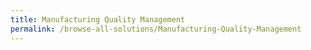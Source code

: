 ```yaml
---
title: Manufacturing Quality Management
permalink: /browse-all-solutions/Manufacturing-Quality-Management
---
```


